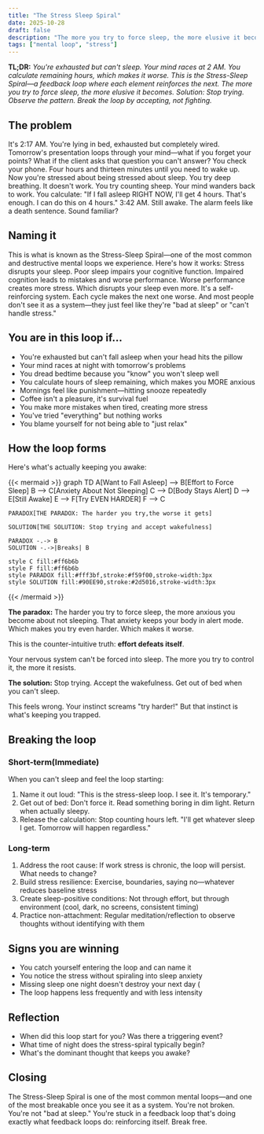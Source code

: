 ```yaml
---
title: "The Stress Sleep Spiral"
date: 2025-10-28
draft: false
description: "The more you try to force sleep, the more elusive it becomes."
tags: ["mental loop", "stress"]
---
```


**TL;DR:** *You're exhausted but can't sleep. Your mind races at 2 AM. You calculate remaining hours, which makes it worse. This is the Stress-Sleep Spiral—a feedback loop where each element reinforces the next. The more you try to force sleep, the more elusive it becomes. Solution: Stop trying. Observe the pattern. Break the loop by accepting, not fighting.*


## The problem
It's 2:17 AM. You're lying in bed, exhausted but completely wired. Tomorrow's presentation loops through your mind—what if you forget your points? What if the client asks that question you can't answer?
You check your phone. Four hours and thirteen minutes until you need to wake up. Now you're stressed about being stressed about sleep.
You try deep breathing. It doesn't work. You try counting sheep. Your mind wanders back to work. You calculate: "If I fall asleep RIGHT NOW, I'll get 4 hours. That's enough. I can do this on 4 hours."
3:42 AM. Still awake. The alarm feels like a death sentence.
Sound familiar?

## Naming it

This is what is known as the Stress-Sleep Spiral—one of the most common and destructive mental loops we experience.
Here's how it works: Stress disrupts your sleep. Poor sleep impairs your cognitive function. Impaired cognition leads to mistakes and worse performance. Worse performance creates more stress. Which disrupts your sleep even more.
It's a self-reinforcing system. Each cycle makes the next one worse. And most people don't see it as a system—they just feel like they're "bad at sleep" or "can't handle stress."

## You are in this loop if...
- You're exhausted but can't fall asleep when your head hits the pillow
- Your mind races at night with tomorrow's problems
- You dread bedtime because you "know" you won't sleep well
- You calculate hours of sleep remaining, which makes you MORE anxious
- Mornings feel like punishment—hitting snooze repeatedly
- Coffee isn't a pleasure, it's survival fuel
- You make more mistakes when tired, creating more stress
- You've tried "everything" but nothing works
- You blame yourself for not being able to "just relax"

## How the loop forms

Here's what's actually keeping you awake:

{{< mermaid >}}
graph TD
    A[Want to Fall Asleep] --> B[Effort to Force Sleep]
    B --> C[Anxiety About Not Sleeping]
    C --> D[Body Stays Alert]
    D --> E[Still Awake]
    E --> F[Try EVEN HARDER]
    F --> C
    
    PARADOX[THE PARADOX: The harder you try,the worse it gets]
    
    SOLUTION[THE SOLUTION: Stop trying and accept wakefulness]
    
    PARADOX -.-> B
    SOLUTION -.->|Breaks| B
    
    style C fill:#ff6b6b
    style F fill:#ff6b6b
    style PARADOX fill:#fff3bf,stroke:#f59f00,stroke-width:3px
    style SOLUTION fill:#90EE90,stroke:#2d5016,stroke-width:3px
{{< /mermaid >}}

**The paradox:** The harder you try to force sleep, the more anxious you become about not sleeping. That anxiety keeps your body in alert mode. Which makes you try even harder. Which makes it worse.

This is the counter-intuitive truth: **effort defeats itself**.

Your nervous system can't be forced into sleep. The more you try to control it, the more it resists.

**The solution:** Stop trying. Accept the wakefulness. Get out of bed when you can't sleep.

This feels wrong. Your instinct screams "try harder!" But that instinct is what's keeping you trapped.

## Breaking the loop

### Short-term(Immediate)
When you can't sleep and feel the loop starting:

1. Name it out loud: "This is the stress-sleep loop. I see it. It's temporary."
2. Get out of bed: Don't force it. Read something boring in dim light. Return when actually sleepy.
3. Release the calculation: Stop counting hours left. "I'll get whatever sleep I get. Tomorrow will happen regardless."

### Long-term

1. Address the root cause: If work stress is chronic, the loop will persist. What needs to change?
2. Build stress resilience: Exercise, boundaries, saying no—whatever reduces baseline stress
3. Create sleep-positive conditions: Not through effort, but through environment (cool, dark, no screens, consistent timing)
4. Practice non-attachment: Regular meditation/reflection to observe thoughts without identifying with them

## Signs you are winning
- You catch yourself entering the loop and can name it
- You notice the stress without spiraling into sleep anxiety
- Missing sleep one night doesn't destroy your next day (
- The loop happens less frequently and with less intensity

## Reflection
- When did this loop start for you? Was there a triggering event?
- What time of night does the stress-spiral typically begin?
- What's the dominant thought that keeps you awake?

## Closing
The Stress-Sleep Spiral is one of the most common mental loops—and one of the most breakable once you see it as a system.
You're not broken. You're not "bad at sleep." You're stuck in a feedback loop that's doing exactly what feedback loops do: reinforcing itself.
Break free.